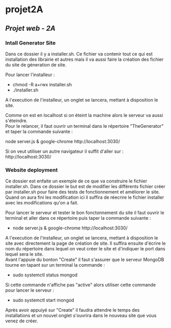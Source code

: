 # projet2A
## *Projet web - 2A*

### **Intall Generator Site**

 Dans ce dossier il y a installer.sh. Ce fichier va contenir tout ce qui est installation des librairie et autres mais il va aussi faire la création des fichier du site de géneration de site.  

 Pour lancer l'installeur :

  - chmod -R a+rwx installer.sh
  - ./installer.sh

A l'execution de l'installeur, un onglet se lancera, mettant à disposition le site.  

Comme on est en localhost si on éteint la machine alors le serveur va aussi s'éteindre.  
Pour le relancer, il faut ouvrir un terminal dans le répertoire "TheGenerator" et taper la commande suivante :

node server.js & google-chrome http://localhost:3030/

Si on veut utiliser un autre navigateur il suffit d'aller sur : http://localhost:3030/


### **Website deployment**

Ce dossier est enfaite un exemple de ce que va construire le fichier installer.sh. Dans ce dossier le but est de modifier les différents fichier créer par installer.sh pour faire des tests de fonctionnement et améliorer le site. Quand on aura fini les modification ici il suffira de réecrire le fichier installer avec les modifications qu'on a fait.

Pour lancer le serveur et tester le bon fonctonnement du site il faut ouvrir le terminal et aller dans ce répertoire puis taper la commande suivante :

  - node server.js & google-chrome http://localhost:3030/

A l'execution de l'installeur, un onglet se lancera, mettant à disposition le site avec directement la page de création de site. Il suffira ensuite d'écrire le nom du répertoire dans lequel on veut créer le site et d'indiquer le port dans lequel sera le site.  
Avant l'appuie du bonton "Create" il faut s'assurer que le serveur MongoDB tourne en tapant sur un terminal la commande :

  - sudo systemctl status mongod

Si cette commande n'affiche pas "active" alors utiliser cette commande pour lancer le serveur : 

  - sudo systemctl start mongod

Après avoir appuiyé sur "Create" il faudra attendre le temps des installations et un nouvel onglet s'ouvrira dans le nouveau site que vous venez de créer.